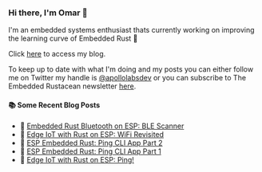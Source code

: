 ### Hi there, I'm Omar 👋

I'm an embedded systems enthusiast thats currently working on improving the learning curve of Embedded Rust 🦀

Click [here](https://apollolabsblog.hashnode.dev/) to access my blog.

To keep up to date with what I'm doing and my posts you can either follow me on Twitter my handle is [@apollolabsdev](https://twitter.com/apollolabsbin) or you can subscribe to The Embedded Rustacean newsletter [here](https://www.theembeddedrustacean.com/subscribe).

<!--
**apollolabsdev/apollolabsdev** is a ✨ _special_ ✨ repository because its `README.md` (this file) appears on your GitHub profile.

Here are some ideas to get you started:

- 🔭 I’m currently working on ...
- 🌱 I’m currently learning ...
- 👯 I’m looking to collaborate on ...
- 🤔 I’m looking for help with ...
- 💬 Ask me about ...
- 📫 How to reach me: ...
- 😄 Pronouns: ...
- ⚡ Fun fact: ...
-->


#### :books: Some Recent Blog Posts
<!-- BLOGPOSTS:START -->
 - 💫 [Embedded Rust Bluetooth on ESP: BLE Scanner](https://apollolabsblog.hashnode.dev/embedded-rust-bluetooth-on-esp-ble-scanner)
 - 🌮 [Edge IoT with Rust on ESP: WiFi Revisited](https://apollolabsblog.hashnode.dev/edge-iot-with-rust-on-esp-wifi-revisited)
 - 💫 [ESP Embedded Rust: Ping CLI App Part 2](https://apollolabsblog.hashnode.dev/esp-embedded-rust-ping-cli-app-part-2)
 - 🚀 [ESP Embedded Rust: Ping CLI App Part  1](https://apollolabsblog.hashnode.dev/esp-embedded-rust-ping-cli-app-part-1)
 - 💫 [Edge IoT with Rust on ESP: Ping!](https://apollolabsblog.hashnode.dev/edge-iot-with-rust-on-esp-ping)<!-- BLOGPOSTS:END -->

